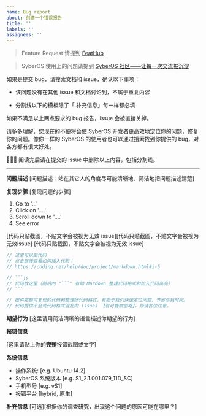 ```yaml
---
name: Bug report
about: 创建一个错误报告
title: ''
labels: ''
assignees: ''
---
```


> Feature Request 请提到 [FeatHub](https://feathub.com/syberos-team/syberos-hybrid)

> SyberOS 使用上的问题请提到 [SyberOS 社区——让每一次交流被沉淀]()

如果是提交 bug，请搜索文档和 issue，确认以下事项：

- 该问题没有在其他 issue 和文档讨论到，不属于重复内容

- 分割线以下的模板除了「 补充信息」每一样都必填

如果不满足以上两点要求的 bug 报告，issue 会被直接关掉。

请多多理解，您现在的不便将会使 SyberOS 开发者更高效地定位你的问题，修复你的问题。像你一样的 SyberOS 的使用者也可以通过搜索找到你提供的 bug，对各方都有很大好处。

🙏🙏🙏
阅读完后请在提交的 issue 中删除以上内容，包括分割线。

---

**问题描述**
[问题描述：站在其它人的角度尽可能清晰地、简洁地把问题描述清楚]

**复现步骤**
[复现问题的步骤]

1. Go to '...'
2. Click on '....'
3. Scroll down to '....'
4. See error

[代码只贴截图，不贴文字会被视为无效 issue][代码只贴截图，不贴文字会被视为无效issue]
[代码只贴截图，不贴文字会被视为无效 issue]

````js
// 这里可以贴代码
// 点击链接查看如何插入代码：
// https://coding.net/help/doc/project/markdown.html#i-5

// ```js
// 代码放这里（前后的 "```" 有助 Mardown 整理代码格式和加入代码高亮）
// ```

// 提供完整可复现的代码和整理好代码格式，有助于我们快速定位问题，节省你我时间。
// 代码提供不全或代码格式混乱的 issues 【有可能被忽略】，烦请各位注意。
````

**期望行为**
[这里请用简洁清晰的语言描述你期望的行为]

**报错信息**

[这里请贴上你的**完整**报错截图或文字]

**系统信息**

- 操作系统: [e.g. Ubuntu 14.2]
- SyberOS 系统版本 [e.g. S1_2.1.001.079_11D_SC]
- 手机型号 [e.g. vS1]
- 报错平台 [hybrid, 原生]

**补充信息**
[可选][根据你的调查研究，出现这个问题的原因可能在哪里？]
